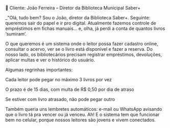 👤 Cliente: João Ferreira – Diretor da Biblioteca Municipal Saber+

_"Olá, tudo bem? Sou o João, diretor da Biblioteca Saber+. Seguinte: queremos sair do papel e ir pro digital. Atualmente fazemos controle de empréstimos em fichas manuais... e, olha, já perdi a conta de quantos livros ‘sumiram’.

O que queremos é um sistema onde o leitor possa fazer cadastro online, consultar o acervo, ver se o livro está disponível e fazer a reserva. Do nosso lado, os bibliotecários precisam registrar empréstimos, devoluções, aplicar multas e ver o histórico do usuário.

Algumas regrinhas importantes:

Cada leitor pode pegar no máximo 3 livros por vez

O prazo é de 15 dias, com multa de R$ 0,50 por dia de atraso

Se estiver com livro atrasado, não pode pegar outro

Também queria uns lembretes automáticos: e-mail ou WhatsApp avisando que o livro tá pra vencer ou já venceu. Ah! E o sistema tem que funcionar bem no celular, porque nossos leitores são jovens e vivem conectados.
